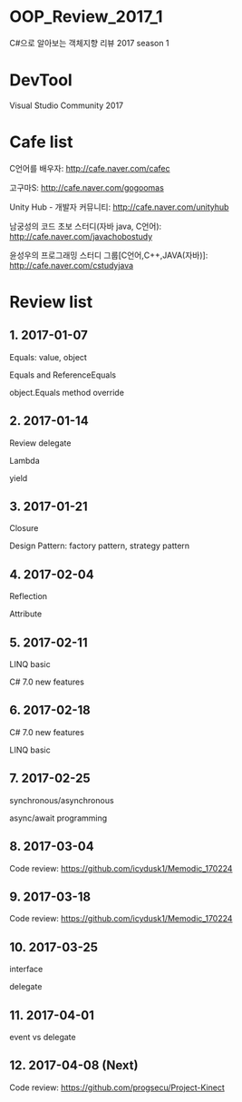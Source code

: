 # OOP_Review_2017_1
C#으로 알아보는 객체지향 리뷰 2017 season 1

# DevTool
Visual Studio Community 2017

# Cafe list
C언어를 배우자: http://cafe.naver.com/cafec

고구마S: http://cafe.naver.com/gogoomas

Unity Hub - 개발자 커뮤니티: http://cafe.naver.com/unityhub

남궁성의 코드 초보 스터디(자바 java, C언어): http://cafe.naver.com/javachobostudy

윤성우의 프로그래밍 스터디 그룹[C언어,C++,JAVA(자바)]: http://cafe.naver.com/cstudyjava

# Review list
## 1. 2017-01-07
Equals: value, object

Equals and ReferenceEquals

object.Equals method override
## 2. 2017-01-14
Review delegate

Lambda

yield
## 3. 2017-01-21
Closure

Design Pattern: factory pattern, strategy pattern
## 4. 2017-02-04
Reflection

Attribute
## 5. 2017-02-11
LINQ basic

C# 7.0 new features
## 6. 2017-02-18
C# 7.0 new features

LINQ basic

## 7. 2017-02-25
synchronous/asynchronous

async/await programming
## 8. 2017-03-04
Code review: https://github.com/icydusk1/Memodic_170224
## 9. 2017-03-18
Code review: https://github.com/icydusk1/Memodic_170224
## 10. 2017-03-25
interface

delegate
## 11. 2017-04-01
event vs delegate
## 12. 2017-04-08 (Next)
Code review: https://github.com/progsecu/Project-Kinect
